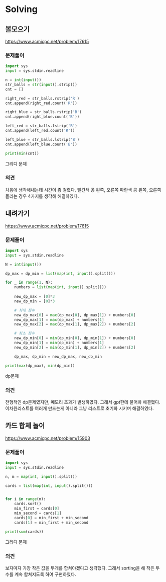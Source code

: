 # Solving

## 볼모으기
https://www.acmicpc.net/problem/17615
### 문제풀이
```python
import sys
input = sys.stdin.readline

n = int(input())
str_balls = str(input().strip())
cnt = []

right_red = str_balls.rstrip('R')
cnt.append(right_red.count('R'))

right_blue = str_balls.rstrip('B')
cnt.append(right_blue.count('B'))

left_red = str_balls.lstrip('R')
cnt.append(left_red.count('R'))

left_blue = str_balls.lstrip('B')
cnt.append(left_blue.count('B'))

print(min(cnt))

```
그리디 문제
### 의견
처음에 생각해내는데 시간이 좀 걸렸다. 빨간색 공 왼쪽, 오른쪽 파란색 공 왼쪽,  오른쪽 몰리는 경우 4가지를 생각해 해결하였다.

## 내려가기
https://www.acmicpc.net/problem/17615
### 문제풀이
```python
import sys
input = sys.stdin.readline

N = int(input())

dp_max = dp_min = list(map(int, input().split()))

for _ in range(1, N):
    numbers = list(map(int, input().split()))
    
    new_dp_max = [0]*3
    new_dp_min = [0]*3

    # 최대 점수
    new_dp_max[0] = max(dp_max[0], dp_max[1]) + numbers[0]
    new_dp_max[1] = max(dp_max) + numbers[1]
    new_dp_max[2] = max(dp_max[1], dp_max[2]) + numbers[2]

    # 최소 점수
    new_dp_min[0] = min(dp_min[0], dp_min[1]) + numbers[0]
    new_dp_min[1] = min(dp_min) + numbers[1]
    new_dp_min[2] = min(dp_min[1], dp_min[2]) + numbers[2]

    dp_max, dp_min = new_dp_max, new_dp_min

print(max(dp_max), min(dp_min))

```
dp문제
### 의견
전형적인 dp문제였지만, 메모리 초과가 발생하였다. 그래서 gpt한테 물어봐 해결했다. 이차원리스트를 여러개 만드는게 아니라 그냥 리스트로 초기화 시키며 해결하였다.



## 카드 합체 놀이
https://www.acmicpc.net/problem/15903
### 문제풀이
```python
import sys
input = sys.stdin.readline

n, m = map(int, input().split())

cards = list(map(int, input().split()))


for i in range(m):
    cards.sort()
    min_first = cards[0]
    min_second = cards[1]
    cards[0] = min_first + min_second
    cards[1] = min_first + min_second

print(sum(cards))

```
그리디 문제
### 의견
보자마자 가장 작은 값을 두개를 합쳐야겠다고 생각했다. 그래서 sorting을 해 작은 두 수를 계속 합쳐지도록 하여 구현하였다.

